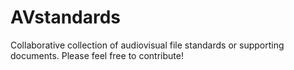 # AVstandards
Collaborative collection of audiovisual file standards or supporting documents. Please feel free to contribute!

